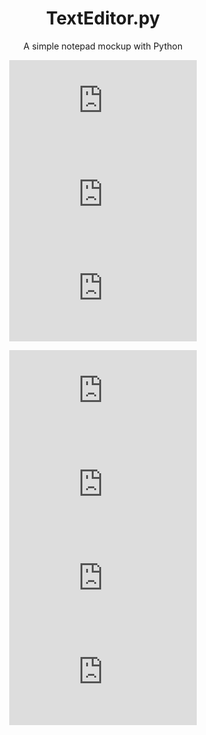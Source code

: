 <div align="center">

# TextEditor.py
A simple notepad mockup with Python
  
![GitHub repo size](https://img.shields.io/github/repo-size/AucaCoyan/TextEditor.py)
![Lines of code](https://img.shields.io/tokei/lines/github/AucaCoyan/TextEditor.py)
![GitHub Pipenv locked Python version](https://img.shields.io/github/pipenv/locked/python-version/AucaCoyan/TextEditor.py)
<!--- ![GitHub repo file count](https://img.shields.io/github/directory-file-count/AucaCoyan/TextEditor.py) --->
![GitHub last commit](https://img.shields.io/github/last-commit/AucaCoyan/TextEditor.py)
![GitHub issues](https://img.shields.io/github/issues/AucaCoyan/TextEditor.py)
![GitHub pull requests](https://img.shields.io/github/issues-pr/AucaCoyan/TextEditor.py)
![GitHub](https://img.shields.io/github/license/AucaCoyan/TextEditor.py)


</div>
